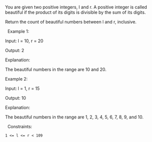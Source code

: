 You are given two positive integers, l and r. A positive integer is called beautiful if the product of its digits is divisible by the sum of its digits.

Return the count of beautiful numbers between l and r, inclusive.

 
Example 1:


Input: l = 10, r = 20

Output: 2

Explanation:

The beautiful numbers in the range are 10 and 20.


Example 2:


Input: l = 1, r = 15

Output: 10

Explanation:

The beautiful numbers in the range are 1, 2, 3, 4, 5, 6, 7, 8, 9, and 10.


 
Constraints:


	1 <= l <= r < 109

